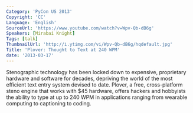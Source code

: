 ```yaml
---
Category: 'PyCon US 2013'
Copyright: 'CC'
Language: 'English'
SourceUrl: 'https://www.youtube.com/watch?v=Wpv-Qb-dB6g'
Speakers: [Mirabai Knight]
Tags: [talk]
ThumbnailUrl: 'http://i.ytimg.com/vi/Wpv-Qb-dB6g/hqdefault.jpg'
Title: 'Plover: Thought to Text at 240 WPM'
date: '2013-03-17'
---
```

Stenographic technology has been locked down to expensive, proprietary hardware and software for decades, depriving the world of the most efficient text entry system devised to date. Plover, a free, cross-platform steno engine that works with $45 hardware, offers hackers and hobbyists the ability to type at up to 240 WPM in applications ranging from wearable computing to captioning to coding.
